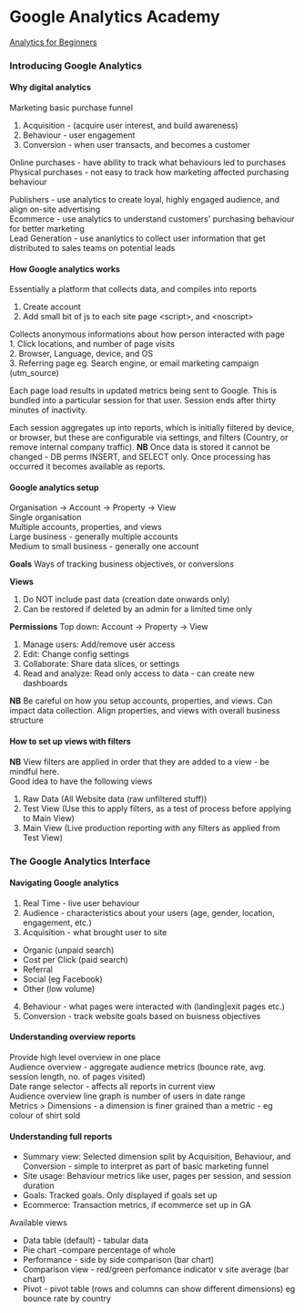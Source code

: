 # Google Analytics Academy

[Analytics for Beginners](https://analytics.google.com/analytics/academy/course/6?utm_medium=email&utm_source=registration)

### Introducing Google Analytics

#### Why digital analytics
Marketing basic purchase funnel

1. Acquisition - (acquire user interest, and build awareness)
2. Behaviour - user engagement
3. Conversion - when user transacts, and becomes a customer
<p>
  Online purchases - have ability to track what behaviours led to purchases<br />
  Physical purchases - not easy to track how marketing affected purchasing behaviour
</p>

<p>
  Publishers - use analytics to create loyal, highly engaged audience, and align on-site advertising<br />
  Ecommerce - use analytics to understand customers' purchasing behaviour for better marketing<br />
  Lead Generation - use ananlytics to collect user information that get distributed to sales teams on potential leads
</p>

#### How Google analytics works

Essentially a platform that collects data, and compiles into reports

1. Create account
2. Add small bit of js to each site page &lt;script&gt;, and &lt;noscript&gt;

<p>
  Collects anonymous informations about how person interacted with page<br />
  1. Click locations, and number of page visits<br />
  2. Browser, Language, device, and OS<br />
  3. Referring page eg. Search engine, or email marketing campaign (utm_source)<br />
</p>

<p>
  Each page load results in updated metrics being sent to Google. This is bundled into a particular session for that user. Session ends after thirty minutes of inactivity.
</p>

<p>
  Each session aggregates up into reports, which is initially filtered by device, or browser, but these are configurable via settings, and filters (Country, or remove internal company traffic). <b>NB</b> Once data is stored it cannot be changed - DB perms INSERT, and SELECT only. Once processing has occurred it becomes available as reports.  
</p>

#### Google analytics setup

Organisation -> Account -> Property -> View <br />
Single organisation<br />
Multiple accounts, properties, and views<br />
Large business - generally multiple accounts<br />
Medium to small business - generally one account<br />

**Goals**
Ways of tracking business objectives, or conversions

**Views**
1. Do NOT include past data (creation date onwards only)
2. Can be restored if deleted by an admin for a limited time only

**Permissions**
Top down: Account -> Property -> View
1. Manage users: Add/remove user access
2. Edit: Change config settings
3. Collaborate: Share data slices, or settings
4. Read and analyze: Read only access to data - can create new dashboards
<p>
  <b>NB</b> Be careful on how you setup accounts, properties, and views. Can impact data collection. Align properties, and views with overall business structure
</p>

#### How to set up views with filters

**NB** View filters are applied in order that they are added to a view - be mindful here.<br />
Good idea to have the following views
1. Raw Data (All Website data (raw unfiltered stuff))
2. Test View (Use this to apply filters, as a test of process before applying to Main View)
3. Main View (Live production reporting with any filters as applied from Test View)


### The Google Analytics Interface

#### Navigating Google analytics
1. Real Time - live user behaviour
2. Audience - characteristics about your users (age, gender, location, engagement, etc.)
3. Acquisition - what brought user to site
  * Organic (unpaid search)
  * Cost per Click (paid search)
  * Referral
  * Social (eg Facebook)
  * Other (low volume)
4. Behaviour - what pages were interacted with (landing|exit pages etc.)
5. Conversion - track website goals based on buisness objectives

#### Understanding overview reports
Provide high level overview in one place<br />
Audience overview - aggregate audience metrics (bounce rate, avg. session length, no. of pages visited)<br />
Date range selector - affects all reports in current view<br />
Audience overview line graph is number of users in date range<br />
Metrics > Dimensions - a dimension is finer grained than a metric - eg colour of shirt sold

#### Understanding full reports
- Summary view: Selected dimension split by Acquisition, Behaviour, and Conversion - simple to interpret as part of basic marketing funnel
- Site usage: Behaviour metrics like user, pages per session, and session duration
- Goals: Tracked goals. Only displayed if goals set up
- Ecommerce: Transaction metrics, if ecommerce set up in GA

Available views
- Data table (default) - tabular data
- Pie chart -compare percentage of whole
- Performance - side by side comparison (bar chart)
- Comparison view - red/green perfomance indicator v site average (bar chart)
- Pivot - pivot table (rows and columns can show different dimensions) eg bounce rate by country
